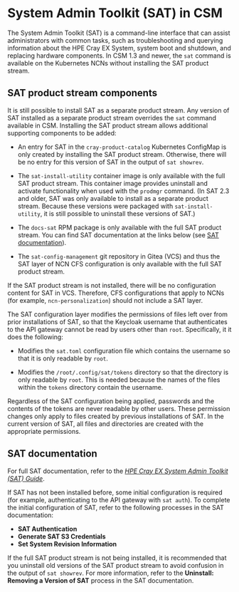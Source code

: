 # System Admin Toolkit (SAT) in CSM

The System Admin Toolkit (SAT) is a command-line interface that can assist administrators with common tasks, such as
troubleshooting and querying information about the HPE Cray EX System, system boot and shutdown, and replacing hardware
components. In CSM 1.3 and newer, the `sat` command is available on the Kubernetes NCNs without installing the SAT
product stream.

## SAT product stream components

It is still possible to install SAT as a separate product stream. Any version of SAT installed as a separate product
stream overrides the `sat` command available in CSM. Installing the SAT product stream allows additional supporting
components to be added:

- An entry for SAT in the `cray-product-catalog` Kubernetes ConfigMap is only created by installing the SAT product
  stream. Otherwise, there will be no entry for this version of SAT in the output of `sat showrev`.

- The `sat-install-utility` container image is only available with the full SAT product stream. This container image
  provides uninstall and activate functionality when used with the `prodmgr` command. (In SAT 2.3 and older, SAT was
  only available to install as a separate product stream. Because these versions were packaged with
  `sat-install-utility`, it is still possible to uninstall these versions of SAT.)

- The `docs-sat` RPM package is only available with the full SAT product stream. You can find SAT documentation at
  the links below (see [SAT documentation](#sat-documentation)).

- The `sat-config-management` git repository in Gitea (VCS) and thus the SAT layer of NCN CFS configuration is
  only available with the full SAT product stream.

If the SAT product stream is not installed, there will be no configuration content for SAT in VCS. Therefore, CFS
configurations that apply to NCNs (for example, `ncn-personalization`) should not include a SAT layer.

The SAT configuration layer modifies the permissions of files left over from prior installations of SAT, so that the
Keycloak username that authenticates to the API gateway cannot be read by users other than `root`. Specifically, it
it does the following:

- Modifies the `sat.toml` configuration file which contains the username so that it is only readable by `root`.

- Modifies the `/root/.config/sat/tokens` directory so that the directory is only readable by `root`. This is needed
  because the names of the files within the `tokens` directory contain the username.

Regardless of the SAT configuration being applied, passwords and the contents of the tokens are never readable by other
users. These permission changes only apply to files created by previous installations of SAT. In the current version of
SAT, all files and directories are created with the appropriate permissions.

## SAT documentation

For full SAT documentation, refer to the [*HPE Cray EX System Admin Toolkit (SAT) Guide*](https://cray-hpe.github.io/docs-sat/).

If SAT has not been installed before, some initial configuration is required (for example, authenticating to the API
gateway with `sat auth`). To complete the initial configuration of SAT, refer to the following processes in the SAT documentation:

- **SAT Authentication**
- **Generate SAT S3 Credentials**
- **Set System Revision Information**

If the full SAT product stream is not being installed, it is recommended that you uninstall old versions of the
SAT product stream to avoid confusion in the output of `sat showrev`. For more information,
refer to the **Uninstall: Removing a Version of SAT** process in the SAT documentation.
